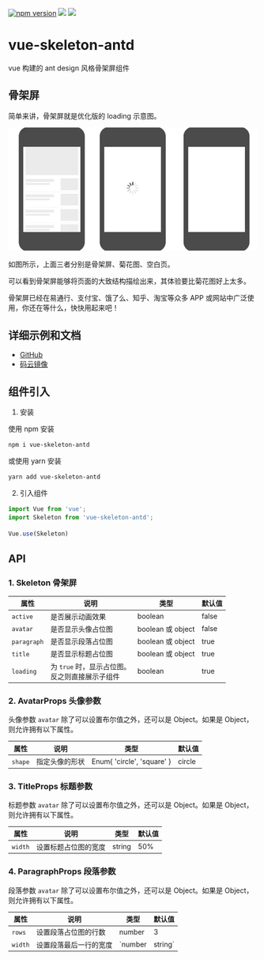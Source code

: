 [![npm version](https://badge.fury.io/js/vue-skeleton-antd.svg)](https://badge.fury.io/js/vue-skeleton-antd)
[![](https://img.shields.io/npm/dt/vue-skeleton-antd.svg)](https://badge.fury.io/js/vue-skeleton-antd)
![](https://img.shields.io/badge/license-MIT-000000.svg)


# vue-skeleton-antd

vue 构建的 ant design 风格骨架屏组件

## 骨架屏

简单来讲，骨架屏就是优化版的 loading 示意图。

![骨架屏示意图，图片来源：网络](./docs/.vuepress/public/skeleton-loading-null.webp)

如图所示，上面三者分别是骨架屏、菊花图、空白页。

可以看到骨架屏能够将页面的大致结构描绘出来，其体验要比菊花图好上太多。

骨架屏已经在易通行、支付宝、饿了么、知乎、淘宝等众多 APP 或网站中广泛使用，你还在等什么，快快用起来吧！

## 详细示例和文档

+ [GitHub](https://wencaizhang.github.io/vue-skeleton-antd/)
+ [码云镜像](https://wencaizhang.gitee.io/vue-skeleton-antd/)

## 组件引入

1. 安装

使用 npm 安装
```bash
npm i vue-skeleton-antd
```

或使用 yarn 安装

```bash
yarn add vue-skeleton-antd
```

2. 引入组件

```js
import Vue from 'vue';
import Skeleton from 'vue-skeleton-antd';

Vue.use(Skeleton)
```

## API

### 1. Skeleton 骨架屏

|  属性 |  说明 | 类型  |  默认值 |
| ------------ | ------------ | ------------ | ------------ |
|  `active` |  是否展示动画效果 | boolean  | false  |
|  `avatar` |  是否显示头像占位图 |  boolean 或 object |  false |
|  `paragraph` |  是否显示段落占位图 |  boolean 或 object |  true |
|  `title` |  是否显示标题占位图 |  boolean 或 object |  true |
|  `loading` |  为 `true` 时，显示占位图。<br>反之则直接展示子组件 |  boolean |  true |

### 2. AvatarProps 头像参数

头像参数 `avatar` 除了可以设置布尔值之外，还可以是 Object。如果是 Object，则允许拥有以下属性。

|  属性 |  说明 | 类型  |  默认值 |
| ------------ | ------------ | ------------ | ------------ |
|  `shape` |  指定头像的形状 | Enum{ 'circle', 'square' }  | circle  |

### 3. TitleProps 标题参数

标题参数 `avatar` 除了可以设置布尔值之外，还可以是 Object。如果是 Object，则允许拥有以下属性。

|  属性 |  说明 | 类型  |  默认值 |
| ------------ | ------------ | ------------ | ------------ |
|  `width` |  设置标题占位图的宽度 | string  |  50%  |

### 4. ParagraphProps 段落参数

段落参数 `avatar` 除了可以设置布尔值之外，还可以是 Object。如果是 Object，则允许拥有以下属性。

|  属性 |  说明 | 类型  |  默认值 |
| ------------ | ------------ | ------------ | ------------ |
|  `rows` |  设置段落占位图的行数 | number  | 3  |
|  `width` |  设置段落最后一行的宽度 | `number | string`  | -  |